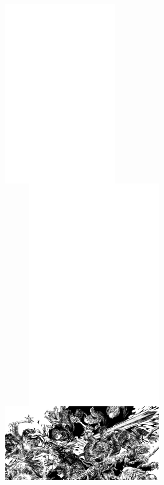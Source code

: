<div>
<a href=""><img align="left" width="360" src="metrics.svg" href="https://github.com/niccolo-fato" target="_blank"></a>
<a href="https://anilist.co/user/Nick666/"><img align="right" width="425"  src="metrics.personal.anilist.svg" alt="cplusplus"target="_blank"></a>
</div>
<img align="center" width="1000" src="./photos/gatsu2.png">



